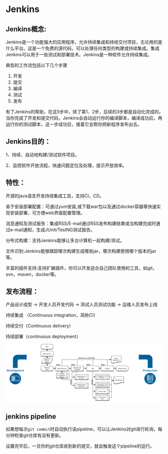 # Jenkins

## Jenkins概念:

Jenkins是一个功能强大的应用程序，允许持续集成和持续交付项目，无论用的是什么平台。这是一个免费的源代码，可以处理任何类型的构建或持续集成。集成Jenkins可以用于一些测试和部署技术。Jenkins是一种软件允许持续集成。

典型的工作流包括以下几个步骤

1. 开发
2. 提交
3. 编译
4. 测试
5. 发布

有了Jenkins的帮助，在这5步中，除了第1、2步，后续的3步都是自动化完成的。当你完成了开发和提交代码，Jenkins会自动运行你的编译脚本，编译成功后，再运行你的测试脚本，这一步成功后，接着它会帮你把新程序发布出去。

## Jenkins目的：

1、持续、自动地构建/测试软件项目。

2、监控软件开放流程，快速问题定位及处理，提示开放效率。

## 特性：

开源的java语言开发持续集成工具，支持CI，CD。

易于安装部署配置：可通过yum安装,或下载war包以及通过docker容器等快速实现安装部署，可方便web界面配置管理。

消息通知及测试报告：集成RSS/E-mail通过RSS发布构建结果或当构建完成时通过e-mail通知，生成JUnit/TestNG测试报告。

分布式构建：支持Jenkins能够让多台计算机一起构建/测试。

文件识别:Jenkins能够跟踪哪次构建生成哪些jar，哪次构建使用哪个版本的jar等。

丰富的插件支持:支持扩展插件，你可以开发适合自己团队使用的工具，如git，svn，maven，docker等。

## 发布流程：

产品设计成型 -&gt; 开发人员开发代码 -&gt; 测试人员测试功能 -&gt; 运维人员发布上线

持续集成 （Continuous integration，简称CI）

持续交付（Continuous delivery）

持续部署（continuous deployment）

![](../.gitbook/assets/jenkins持续部署.png)

## jenkins pipeline

如果想每次`git commit`时自动执行该pipeline，可以让Jenkins对git进行轮询，每分钟检查git仓库有没有更新。

设置完毕后，一旦你的git仓库收到新的提交，就会触发这个pipeline的运行。

